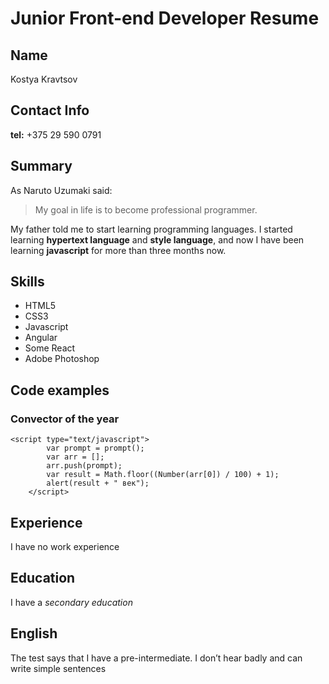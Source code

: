 # Junior Front-end Developer Resume
## Name
Kostya Kravtsov
## Contact Info
**tel:** +375 29 590 0791
## Summary
As Naruto Uzumaki said:
> My goal in life is to become professional programmer.

My father told me to start learning programming languages. I started learning **hypertext language** and **style language**, and now I have been learning **javascript** for more than three months now.
## Skills
 * HTML5
 * CSS3
 * Javascript
 * Angular
 * Some React
 * Adobe Photoshop
## Code examples
### Сonvector of the year
```
<script type="text/javascript">
		var prompt = prompt();
		var arr = [];
		arr.push(prompt);
		var result = Math.floor((Number(arr[0]) / 100) + 1);
		alert(result + " век");
	</script>
 ```

## Experience

I have no work experience

## Education

I have a *secondary education*

## English

The test says that I have a pre-intermediate. I don’t hear badly and can write simple sentences
